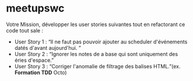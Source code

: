 meetupswc
=========

Votre Mission, développer les user stories suivantes tout en refactorant ce code tout sale :

* User Story 1 : “Il ne faut pas pouvoir ajouter au scheduler d'événements datés d'avant aujourd'hui. ”
* User Story 2 : “Ignorer les notes de a base qui sont uniquement des éries d'espace.”
* User Story 3 : “Corriger l'anomalie de filtrage des balises HTML.”(ex. <b>Formation TDD</b> Octo)

